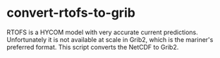 # convert-rtofs-to-grib
RTOFS is a HYCOM model with very accurate current predictions. Unfortunately it is not available at scale in Grib2, which is the mariner's preferred format. This script converts the NetCDF to Grib2.
